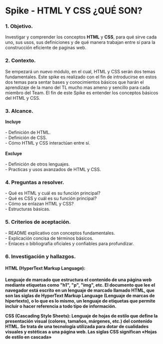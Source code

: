 <h1>Spike - HTML Y CSS ¿QUÉ SON?</h1>
<h3>1. Objetivo.</h3>
<p>Investigar y comprender los conceptos <b>HTML</b> y <b>CSS</b>, para qué sirve cada uno, sus usos, sus definiciones y de qué manera trabajan entre sí para la construcción eficiente de paginas web.</p>
<h3>2.  Contexto.</h3>
<p>Se empezará un nuevo módulo, en el cual, HTML y CSS serán dos temas fundamentales. Este spike es realizado con el fin de introducirse en estos dos temas para sentar bases y conocimientos básicos que harán el aprendizaje de la mano del TL mucho mas ameno y sencillo para cada miembro del Team. El fin de este Spike es entender los conceptos básicos del HTML y CSS.</p>
<h3>3. Alcance.</h3>
<p> <b>Incluye</b><br><br>- Definición de HTML.<br>- Definición de CSS.<br>- Cómo HTML y CSS interactúan entre sí.<br><br><b>Excluye</b><br><br>- Definición de otros lenguajes.<br>- Practicas y usos avanzados de HTML y CSS.</p>
<h3>4. Preguntas a resolver.</h3>
<p>- Qué es HTML y cuál es su función principal?<br>- Qué es CSS y cuál es su función principal?<br>- Cómo se enlazan HTML y CSS?<br>- Estructuras básicas.</p>
<h3>5. Criterios de aceptación.</h3>
<p>- README explicativo con conceptos fundamentales.<br>- Explicación concisa de términos básicos.<br>- Enlaces o bibliografía oficiales y confiables para profundizar.</p>
<h3>6. Investigación y hallazgos.</h3>
<p>
<b><h4>HTML (HyperText Markup Language):<h4></b> Lenguaje de marcado que estructura el contenido de una página web mediante etiquetas como "h1", "p", "img", etc.
El documento que lee el navegador está escrito en un lenguaje de marcado llamado HTML, que son las siglas de HyperText Markup Language (Lenguaje de marcas de hipertexto), o lo que es lo mismo, un lenguaje de etiquetas que permite incluir o hacer referencia a todo tipo de información.

<b>CSS (Cascading Style Sheets):</b> Lenguaje de hojas de estilo que define la presentación visual (colores, tamaños, márgenes, etc.) del contenido HTML. Se trata de una tecnología utilizada para dotar de cualidades visuales y estéticas a una página web. Las siglas CSS significan «Hojas de estilo en cascada»

</p>
<!-- git add .
git commit -m "spike"
git push origin main -->